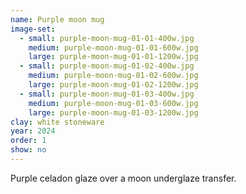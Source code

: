 ```yaml
---
name: Purple moon mug
image-set:
  - small: purple-moon-mug-01-01-400w.jpg
    medium: purple-moon-mug-01-01-600w.jpg
    large: purple-moon-mug-01-01-1200w.jpg
  - small: purple-moon-mug-01-02-400w.jpg
    medium: purple-moon-mug-01-02-600w.jpg
    large: purple-moon-mug-01-02-1200w.jpg
  - small: purple-moon-mug-01-03-400w.jpg
    medium: purple-moon-mug-01-03-600w.jpg
    large: purple-moon-mug-01-03-1200w.jpg
clay: white stoneware
year: 2024
order: 1
show: no
---
```


Purple celadon glaze over a moon underglaze transfer.